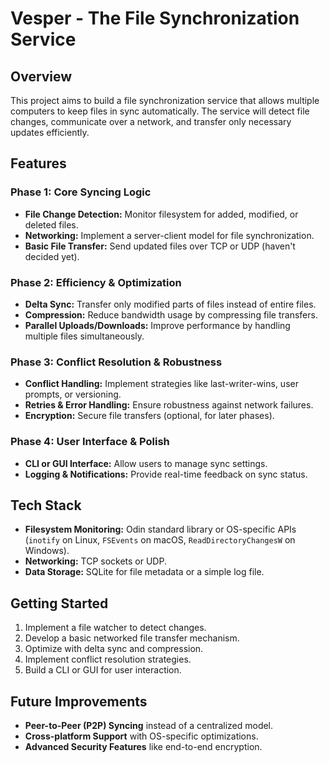 # Vesper - The File Synchronization Service

## Overview
This project aims to build a file synchronization service that allows multiple computers to keep files in sync automatically. The service will detect file changes, communicate over a network, and transfer only necessary updates efficiently.

## Features
### Phase 1: Core Syncing Logic
- **File Change Detection:** Monitor filesystem for added, modified, or deleted files.
- **Networking:** Implement a server-client model for file synchronization.
- **Basic File Transfer:** Send updated files over TCP or UDP (haven't decided yet).

### Phase 2: Efficiency & Optimization
- **Delta Sync:** Transfer only modified parts of files instead of entire files.
- **Compression:** Reduce bandwidth usage by compressing file transfers.
- **Parallel Uploads/Downloads:** Improve performance by handling multiple files simultaneously.

### Phase 3: Conflict Resolution & Robustness
- **Conflict Handling:** Implement strategies like last-writer-wins, user prompts, or versioning.
- **Retries & Error Handling:** Ensure robustness against network failures.
- **Encryption:** Secure file transfers (optional, for later phases).

### Phase 4: User Interface & Polish
- **CLI or GUI Interface:** Allow users to manage sync settings.
- **Logging & Notifications:** Provide real-time feedback on sync status.

## Tech Stack
- **Filesystem Monitoring:** Odin standard library or OS-specific APIs (`inotify` on Linux, `FSEvents` on macOS, `ReadDirectoryChangesW` on Windows).
- **Networking:** TCP sockets or UDP.
- **Data Storage:** SQLite for file metadata or a simple log file.

## Getting Started
1. Implement a file watcher to detect changes.
2. Develop a basic networked file transfer mechanism.
3. Optimize with delta sync and compression.
4. Implement conflict resolution strategies.
5. Build a CLI or GUI for user interaction.

## Future Improvements
- **Peer-to-Peer (P2P) Syncing** instead of a centralized model.
- **Cross-platform Support** with OS-specific optimizations.
- **Advanced Security Features** like end-to-end encryption.
